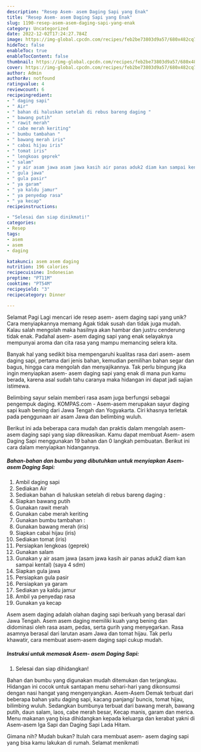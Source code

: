 ```yaml
---
description: "Resep Asem- asem Daging Sapi yang Enak"
title: "Resep Asem- asem Daging Sapi yang Enak"
slug: 1190-resep-asem-asem-daging-sapi-yang-enak
category: Uncategorized
date: 2022-12-02T17:24:27.784Z
image: https://img-global.cpcdn.com/recipes/feb2be73803d9a57/680x482cq70/asem-asem-daging-sapi-foto-resep-utama.jpg
hideToc: false
enableToc: true
enableTocContent: false
thumbnail: https://img-global.cpcdn.com/recipes/feb2be73803d9a57/680x482cq70/asem-asem-daging-sapi-foto-resep-utama.jpg
cover: https://img-global.cpcdn.com/recipes/feb2be73803d9a57/680x482cq70/asem-asem-daging-sapi-foto-resep-utama.jpg
author: Admin
authorAv: notfound
ratingvalue: 4
reviewcount: 6
recipeingredient:
- " daging sapi"
- " Air"
- " bahan di haluskan setelah di rebus bareng daging "
- " bawang putih"
- " rawit merah"
- " cabe merah keriting"
- " bumbu tambahan "
- " bawang merah iris"
- " cabai hijau iris"
- " tomat iris"
- " lengkoas geprek"
- " salam"
- " y air asam jawa asam jawa kasih air panas aduk2 diam kan sampai kental saya 4 sdm"
- " gula jawa"
- " gula pasir"
- " ya garam"
- " ya kaldu jamur"
- " ya penyedap rasa"
- " ya kecap"
recipeinstructions:

- "Selesai dan siap dinikmati!"
categories:
- Resep
tags:
- asem
- asem
- daging

katakunci: asem asem daging 
nutrition: 196 calories
recipecuisine: Indonesian
preptime: "PT11M"
cooktime: "PT54M"
recipeyield: "3"
recipecategory: Dinner

---
```



Selamat Pagi Lagi mencari ide resep asem- asem daging sapi yang unik? Cara menyiapkannya memang Agak tidak susah dan tidak juga mudah. Kalau salah mengolah maka hasilnya akan hambar dan justru cenderung tidak enak. Padahal asem- asem daging sapi yang enak selayaknya mempunyai aroma dan cita rasa yang mampu memancing selera kita.


Banyak hal yang sedikit bisa mempengaruhi kualitas rasa dari asem- asem daging sapi, pertama dari jenis bahan, kemudian pemilihan bahan segar dan bagus, hingga cara mengolah dan menyajikannya. Tak perlu bingung jika ingin menyiapkan asem- asem daging sapi yang enak di mana pun kamu berada, karena asal sudah tahu caranya maka hidangan ini dapat jadi sajian istimewa.

Belimbing sayur selain memberi rasa asam juga berfungsi sebagai pengempuk daging. KOMPAS.com - Asem-asem merupakan sayur daging sapi kuah bening dari Jawa Tengah dan Yogyakarta. Ciri khasnya terletak pada penggunaan air asam Jawa dan belimbing wuluh.


Berikut ini ada beberapa cara mudah dan praktis dalam mengolah asem- asem daging sapi yang siap dikreasikan. Kamu dapat membuat Asem- asem Daging Sapi menggunakan 19 bahan dan 0 langkah pembuatan. Berikut ini cara dalam menyiapkan hidangannya.

<!--inarticleads1-->

##### Bahan-bahan dan bumbu yang dibutuhkan untuk menyiapkan Asem- asem Daging Sapi:

1. Ambil  daging sapi
1. Sediakan  Air
1. Sediakan  bahan di haluskan setelah di rebus bareng daging :
1. Siapkan  bawang putih
1. Gunakan  rawit merah
1. Gunakan  cabe merah keriting
1. Gunakan  bumbu tambahan :
1. Gunakan  bawang merah (iris)
1. Siapkan  cabai hijau (iris)
1. Sediakan  tomat (iris)
1. Persiapkan  lengkoas (geprek)
1. Gunakan  salam
1. Gunakan  y air asam jawa (asam jawa kasih air panas aduk2 diam kan sampai kental) (saya 4 sdm)
1. Siapkan  gula jawa
1. Persiapkan  gula pasir
1. Persiapkan  ya garam
1. Sediakan  ya kaldu jamur
1. Ambil  ya penyedap rasa
1. Gunakan  ya kecap


Asem asem daging adalah olahan daging sapi berkuah yang berasal dari Jawa Tengah. Asem asem daging memiliki kuah yang bening dan didominasi oleh rasa asam, pedas, serta gurih yang menyegarkan. Rasa asamnya berasal dari larutan asam Jawa dan tomat hijau. Tak perlu khawatir, cara membuat asem-asem daging sapi cukup mudah. 

<!--inarticleads2-->

##### Instruksi untuk memasak Asem- asem Daging Sapi:


1. Selesai dan siap dihidangkan!

Bahan dan bumbu yang digunakan mudah ditemukan dan terjangkau. Hidangan ini cocok untuk santapan menu sehari-hari yang dikonsumsi dengan nasi hangat yang mengenyangkan. Asem-Asem Demak terbuat dari beberapa bahan yaitu daging sapi, kacang panjang/ buncis, tomat hijau, bilimbing wuluh. Sedangkan bumbunya terbuat dari bawang merah, bawang putih, daun salam, laos, cabe merah besar, Kecap manis, garam dan merica. Menu makanan yang bisa dihidangkan kepada keluarga dan kerabat yakni di Asem-asem Iga Sapi dan Daging Sapi Lada Hitam. 

Gimana nih? Mudah bukan? Itulah cara membuat asem- asem daging sapi yang bisa kamu lakukan di rumah. Selamat menikmati
